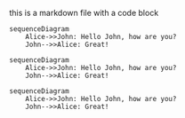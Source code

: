 this is a markdown file
with a code block


```{.mermaid width=100 format=png loc=img}
sequenceDiagram
    Alice->>John: Hello John, how are you?
    John-->>Alice: Great!
```

```{.mermaid width=100 format=png loc=img}
sequenceDiagram
    Alice->>John: Hello John, how are you?
    John-->>Alice: Great!
```

```{.mermaid width=100 format=svg }
sequenceDiagram
    Alice->>John: Hello John, how are you?
    John-->>Alice: Great!
```
